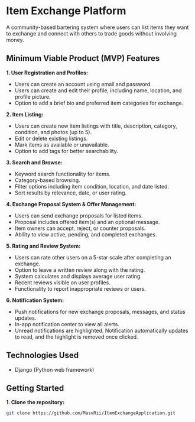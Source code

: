 # Item Exchange Platform

A community-based bartering system where users can list items they want to exchange and connect with others to trade goods without involving money.

## Minimum Viable Product (MVP) Features

**1. User Registration and Profiles:**

- Users can create an account using email and password.
- Users can create and edit their profile, including name, location, and profile picture.
- Option to add a brief bio and preferred item categories for exchange.

**2. Item Listing:**

- Users can create new item listings with title, description, category, condition, and photos (up to 5).
- Edit or delete existing listings.
- Mark items as available or unavailable.
- Option to add tags for better searchability.

**3. Search and Browse:**

- Keyword search functionality for items.
- Category-based browsing.
- Filter options including item condition, location, and date listed.
- Sort results by relevance, date, or user rating.

**4. Exchange Proposal System & Offer Management:**

- Users can send exchange proposals for listed items.
- Proposal includes offered item(s) and an optional message.
- Item owners can accept, reject, or counter proposals.
- Ability to view active, pending, and completed exchanges.

**5. Rating and Review System:**

- Users can rate other users on a 5-star scale after completing an exchange.
- Option to leave a written review along with the rating.
- System calculates and displays average user rating.
- Recent reviews visible on user profiles.
- Functionality to report inappropriate reviews or users.

**6. Notification System:**

- Push notifications for new exchange proposals, messages, and status updates.
- In-app notification center to view all alerts.
- Unread notifications are highlighted. Notification automatically updates to read, and the highlight is removed once clicked.

## Technologies Used

- Django (Python web framework)

## Getting Started

**1. Clone the repository:**

```bash
git clone https://github.com/MasuRii/ItemExchangeApplication.git